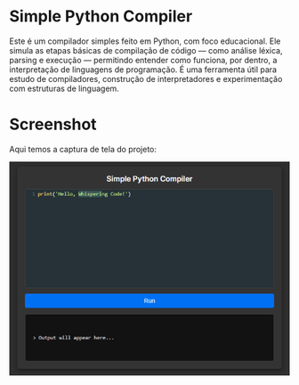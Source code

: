 # Simple Python Compiler

Este é um compilador simples feito em Python, com foco educacional. Ele simula as etapas básicas de compilação de código — como análise léxica, parsing e execução — permitindo entender como funciona, por dentro, a interpretação de linguagens de programação. É uma ferramenta útil para estudo de compiladores, construção de interpretadores e experimentação com estruturas de linguagem.

# Screenshot
Aqui temos a captura de tela do projeto:

![screenshot](screensshot.png)
